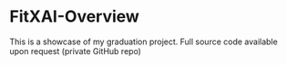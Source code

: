 # FitXAI-Overview
This is a showcase of my graduation project. Full source code available upon request (private GitHub repo)
